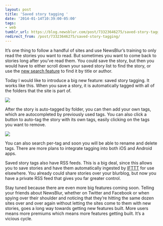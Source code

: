 ```yaml
---
layout: post
title: 'Saved story tagging '
date: '2014-01-14T10:39:00-05:00'
tags:
- web
tumblr_url: https://blog.newsblur.com/post/73323646275/saved-story-tagging
redirect_from: /post/73323646275/saved-story-tagging/
---
```

It’s one thing to follow a handful of sites and use NewsBlur’s training to only read the stories you want to read. But sometimes you want to come back to stories long after you’ve read them. You could save the story, but then you would have to either scroll down your saved story list to find the story, or use the [new search feature](http://blog.newsblur.com/2021/06/21/2013-07-30-simple-search-for-feeds-saved-stories-and-blurblogs.html) to find it by title or author.

Today I would like to introduce a big new feature: saved story tagging. It works like this. When you save a story, it is automatically tagged with all of the folders that the site is part of.

![](http://static.newsblur.com.s3.amazonaws.com/blog/saved%20story%20tags.png)

After the story is auto-tagged by folder, you can then add your own tags, which are autocompleted by previously used tags. You can also click a button to auto-tag the story with its own tags, easily clicking on the tags you want to remove.

![](http://static.newsblur.com.s3.amazonaws.com/blog/story_tags.jpg)

You can also search per-tag and soon you will be able to rename and delete tags. There are more plans to integrate tagging into both iOS and Android apps.

Saved story tags also have RSS feeds. This is a big deal, since this allows you to save stories and have them automatically ingested by [IFTTT](http://www.ifttt.com) for use elsewhere. You already could share stories over your blurblog, but now you have a private RSS feed that gives you far greater control.

Stay tuned because there are even more big features coming soon. Telling your friends about NewsBlur, whether on Twitter and Facebook or when spying over their shoulder and noticing that they’re hitting the same dozen sites over and over again without letting the sites come to them with new stories, goes a long way towards getting new features built. More users means more premiums which means more features getting built. It’s a vicious cycle.

